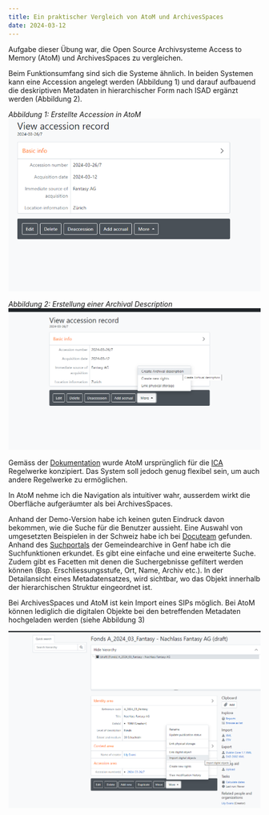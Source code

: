 ```yaml
---
title: Ein praktischer Vergleich von AtoM und ArchivesSpaces 
date: 2024-03-12
---
```


Aufgabe dieser Übung war, die Open Source Archivsysteme Access to Memory (AtoM) und ArchivesSpaces zu vergleichen. 

Beim Funktionsumfang sind sich die Systeme ähnlich. In beiden Systemen kann eine Accession angelegt werden (Abbildung 1) und darauf aufbauend die deskriptiven Metadaten in hierarchischer Form nach ISAD ergänzt werden (Abbildung 2). 

*Abbildung 1: Erstellte Accession in AtoM*
![Abbildung 1: Erstellte Accession in AtoM](https://raw.githubusercontent.com/martinahediger/bain_lerntagebuch/03326affa8c6da790fa40d1cfb949cbdca4c6c97/Pasted%20image%2020240326145057.png)

*Abbildung 2: Erstellung einer Archival Description*
![Abbildung 2: Archival Description erstellen](https://raw.githubusercontent.com/martinahediger/bain_lerntagebuch/master/Pasted%20image%2020240326145111.png)

Gemäss der [Dokumentation](https://www.accesstomemory.org/de/docs/2.0/user-manual/overview/descriptive-standards/) wurde AtoM ursprünglich für die [ICA](https://www.ica.org/) Regelwerke konzipiert. Das System soll jedoch genug flexibel sein, um auch andere Regelwerke zu ermöglichen.

In AtoM nehme ich die Navigation als intuitiver wahr, ausserdem wirkt die Oberfläche aufgeräumter als bei ArchivesSpaces. 

Anhand der Demo-Version habe ich keinen guten Eindruck davon bekommen, wie die Suche für die Benutzer aussieht. Eine Auswahl von umgesetzten Beispielen in der Schweiz habe ich bei [Docuteam](https://www.docuteam.ch/atom-access-to-memory/) gefunden. Anhand des [Suchportals](https://ge.archivescommunales.ch/) der Gemeindearchive in Genf habe ich die Suchfunktionen erkundet. Es gibt eine einfache und eine erweiterte Suche. Zudem gibt es Facetten mit denen die Suchergebnisse gefiltert werden können (Bsp. Erschliessungsstufe, Ort, Name, Archiv etc.). In der Detailansicht eines Metadatensatzes, wird sichtbar, wo das Objekt innerhalb der hierarchischen Struktur eingeordnet ist. 

Bei ArchivesSpaces und AtoM ist kein Import eines SIPs möglich. Bei AtoM können lediglich die digitalen Objekte bei den betreffenden Metadaten hochgeladen werden (siehe Abbildung 3)

![Abbildung 3: Funktion für den Import von digitalen Objekten](https://raw.githubusercontent.com/martinahediger/bain_lerntagebuch/master/Pasted%20image%2020240326145317.png)
